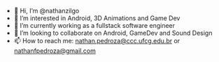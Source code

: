 - 👋 Hi, I’m @nathanzilgo
- 👀 I’m interested in Android, 3D Animations and Game Dev
- 🌱 I’m currently working as a fullstack software engineer
- 💞️ I’m looking to collaborate on Android, GameDev and Sound Design
- 📫 How to reach me: nathan.pedroza@ccc.ufcg.edu.br or nathanfpedroza@gmail.com

<!---
nathanzilgo/nathanzilgo is a ✨ special ✨ repository because its `README.md` (this file) appears on your GitHub profile.
You can click the Preview link to take a look at your changes.
--->
